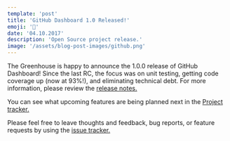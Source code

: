 ```yaml
---
template: 'post'
title: 'GitHub Dashboard 1.0 Released!'
emoji: '🎉'
date: '04.10.2017' 
description: 'Open Source project release.'
image: '/assets/blog-post-images/github.png'
---
```


The Greenhouse is happy to announce the 1.0.0 release of GitHub Dashboard!  Since the last RC, the focus was on unit testing, getting code coverage up (now at 93%!), and eliminating technical debt.  For more information, please review the <a href="https://github.com/thescientist13/github-dashboard/releases/tag/1.0.0" target="_blank" rel="noopener" onclick="getOutboundLink('https://github.com/thescientist13/github-dashboard/releases/tag/1.0.0');"> release notes.</a>

You can see what upcoming features are being planned next in the <a href="https://github.com/thescientist13/github-dashboard/projects/4" target="_blank" rel="noopener" onclick="getOutboundLink('https://github.com/thescientist13/github-dashboard/releases/tag/1.0.0');">Project tracker.</a>

Please feel free to leave thoughts and feedback, bug reports, or feature requests by using the <a href="https://github.com/thescientist13/github-dashboard/issues" target="_blank" rel="noopener" onclick="getOutboundLink('https://github.com/thescientist13/github-dashboard/releases/tag/1.0.0');"> issue tracker.</a>